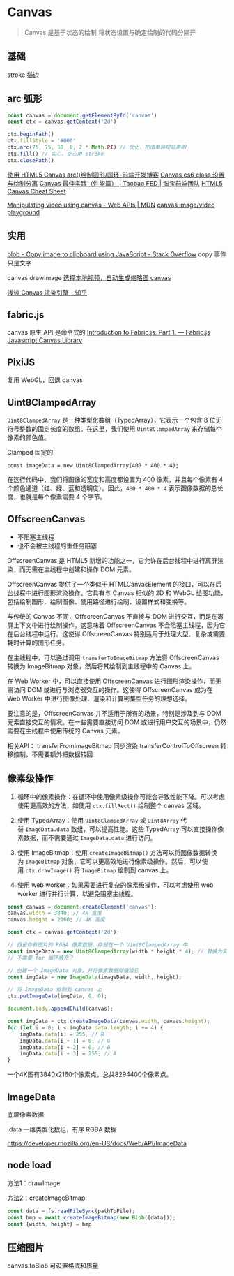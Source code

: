 # Canvas

> Canvas 是基于状态的绘制 将状态设置与确定绘制的代码分隔开

## 基础

stroke 描边

## arc 弧形

```js
const canvas = document.getElementById('canvas')
const ctx = canvas.getContext('2d')

ctx.beginPath()
ctx.fillStyle = '#000'
ctx.arc(75, 75, 50, 0, 2 * Math.PI) // 优化，把值单独提前声明
ctx.fill() // 实心，空心用 stroke
ctx.closePath()
```

[使用 HTML5 Canvas arc()绘制圆形/圆环-前端开发博客](http://caibaojian.com/html5-canvas-arc.html)
[Canvas es6 class 设置与绘制分离](https://codepen.io/jobsboris27/pen/rOzwLw/?editors=0010)
[Canvas 最佳实践（性能篇） | Taobao FED | 淘宝前端团队](http://taobaofed.org/blog/2016/02/22/canvas-performance/index.html)
[HTML5 Canvas Cheat Sheet](http://cheatsheetworld.com/programming/html5-canvas-cheat-sheet/)

[Manipulating video using canvas - Web APIs | MDN](https://developer.mozilla.org/en-US/docs/Web/API/Canvas_API/Manipulating_video_using_canvas)
[canvas image/video playground](https://codepen.io/cyio/pen/JjXKmEQ?editors=1011)

## 实用
[blob - Copy image to clipboard using JavaScript - Stack Overflow](https://stackoverflow.com/questions/60400589/copy-image-to-clipboard-using-javascript)
copy 事件只是文字

canvas drawImage
[选择本地视频，自动生成缩略图 canvas](https://codepen.io/cyio/pen/QWNvvjX?editors=1011)

[浅谈 Canvas 渲染引擎 - 知乎](https://zhuanlan.zhihu.com/p/608415829)

## fabric.js

canvas 原生 API 是命令式的
[Introduction to Fabric.js. Part 1. — Fabric.js Javascript Canvas Library](http://fabricjs.com/fabric-intro-part-1#why_fabric)

## PixiJS

复用 WebGL，回退 canvas

## Uint8ClampedArray

`Uint8ClampedArray` 是一种类型化数组（TypedArray），它表示一个包含 8 位无符号整数的固定长度的数组。在这里，我们使用 `Uint8ClampedArray` 来存储每个像素的颜色值。

Clamped 固定的

`const imageData = new Uint8ClampedArray(400 * 400 * 4);`

在这行代码中，我们将图像的宽度和高度都设置为 400 像素，并且每个像素有 4 个颜色通道（红、绿、蓝和透明度）。因此，`400 * 400 * 4` 表示图像数据的总长度，也就是每个像素需要 4 个字节。

## OffscreenCanvas

- 不阻塞主线程
- 也不会被主线程的重任务阻塞

OffscreenCanvas 是 HTML5 新增的功能之一，它允许在后台线程中进行离屏渲染，而无需在主线程中创建和操作 DOM 元素。

OffscreenCanvas 提供了一个类似于 HTMLCanvasElement 的接口，可以在后台线程中进行图形渲染操作。它具有与 Canvas 相似的 2D 和 WebGL 绘图功能，包括绘制图形、绘制图像、使用路径进行绘制、设置样式和变换等。

与传统的 Canvas 不同，OffscreenCanvas 不直接与 DOM 进行交互，而是在离屏上下文中进行绘制操作。这意味着 OffscreenCanvas 不会阻塞主线程，因为它在后台线程中运行。这使得 OffscreenCanvas 特别适用于处理大型、复杂或需要耗时计算的图形任务。

在主线程中，可以通过调用 `transferToImageBitmap` 方法将 OffscreenCanvas 转换为 ImageBitmap 对象，然后将其绘制到主线程中的 Canvas 上。

在 Web Worker 中，可以直接使用 OffscreenCanvas 进行图形渲染操作，而无需访问 DOM 或进行与浏览器交互的操作。这使得 OffscreenCanvas 成为在 Web Worker 中进行图像处理、渲染和计算密集型任务的理想选择。

要注意的是，OffscreenCanvas 并不适用于所有的场景，特别是涉及到与 DOM 元素直接交互的情况。在一些需要直接访问 DOM 或进行用户交互的场景中，仍然需要在主线程中使用传统的 Canvas 元素。

相关API：
transferFromImageBitmap   同步渲染
transferControlToOffscreen 转移控制，不需要额外把数据转回

## 像素级操作

1. 循环中的像素操作：在循环中使用像素级操作可能会导致性能下降。可以考虑使用更高效的方法，如使用 `ctx.fillRect()` 绘制整个 canvas 区域。
    
2. 使用 TypedArray：使用 `Uint8ClampedArray` 或 `Uint8Array` 代替 `ImageData.data` 数组，可以提高性能。这些 TypedArray 可以直接操作像素数据，而不需要通过 `ImageData.data` 进行访问。
    
3. 使用 ImageBitmap：使用 `createImageBitmap()` 方法可以将图像数据转换为 `ImageBitmap` 对象，它可以更高效地进行像素级操作。然后，可以使用 `ctx.drawImage()` 将 `ImageBitmap` 绘制到 canvas 上。
    
4. 使用 web worker：如果需要进行复杂的像素级操作，可以考虑使用 web worker 进行并行计算，以避免阻塞主线程。

```js
const canvas = document.createElement('canvas');
canvas.width = 3840; // 4K 宽度
canvas.height = 2160; // 4K 高度

const ctx = canvas.getContext('2d');

// 假设你有图片的 RGBA 像素数据，存储在一个 Uint8ClampedArray 中
const imageData = new Uint8ClampedArray(width * height * 4); // 替换为实际的像素数据
// 不需要 for 循环填充？

// 创建一个 ImageData 对象，并将像素数据赋值给它
const imgData = new ImageData(imageData, width, height);

// 将 ImageData 绘制到 canvas 上
ctx.putImageData(imgData, 0, 0);

document.body.appendChild(canvas);

```

```js
const imgData = ctx.createImageData(canvas.width, canvas.height);
for (let i = 0; i < imgData.data.length; i += 4) {
    imgData.data[i] = 255; // R
    imgData.data[i + 1] = 0; // G
    imgData.data[i + 2] = 0; // B
    imgData.data[i + 3] = 255; // A
}
```

一个4K图有3840x2160个像素点，总共8294400个像素点。

## ImageData

底层像素数据

.data 一维类型化数组，有序 RGBA 数据

https://developer.mozilla.org/en-US/docs/Web/API/ImageData

## node load

方法1：drawImage

方法2：createImageBitmap

```javascript
const data = fs.readFileSync(pathToFile);
const bmp = await createImageBitmap(new Blob([data]));
const {width, height} = bmp;
```

## 压缩图片

canvas.toBlob 可设置格式和质量